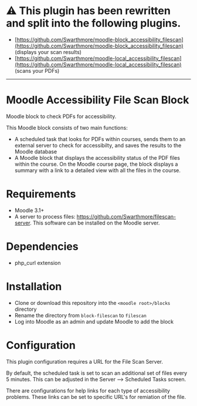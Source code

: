 # ⚠️ This plugin has been rewritten and split into the following plugins.

- [https://github.com/Swarthmore/moodle-block_accessibility_filescan](https://github.com/Swarthmore/moodle-block_accessibility_filescan) (displays your scan results)
- [https://github.com/Swarthmore/moodle-local_accessibility_filescan](https://github.com/Swarthmore/moodle-local_accessibility_filescan) (scans your PDFs)

---

# Moodle Accessibility File Scan Block
Moodle block to check PDFs for accessibility.  

This Moodle block consists of two main functions: 
* A scheduled task that looks for PDFs within courses, sends them to an external server to check for accessibilty, and saves the results to the Moodle database
* A Moodle block that displays the accessibility status of the PDF files within the course.  On the Moodle course page, the block displays a summary with a link to a detailed view with all the files in the course. 

# Requirements
* Moodle 3.1+
* A server to process files: https://github.com/Swarthmore/filescan-server.  This software can be installed on the Moodle server.

# Dependencies
* php_curl extension

# Installation
* Clone or download this repository into the `<moodle root>/blocks` directory
* Rename the directory from `block-filescan` to `filescan`
* Log into Moodle as an admin and update Moodle to add the block

# Configuration
This plugin configuration requires a URL for the File Scan Server.  

By default, the scheduled task is set to scan an additional set of files every 5 minutes.  This can be adjusted in the Server --> Scheduled Tasks screen.  

There are configurations for help links for each type of accessibility problems.  These links can be set to specific URL's for remiation of the file.



